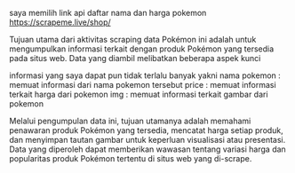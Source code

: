 saya memilih link api daftar nama dan harga pokemon
https://scrapeme.live/shop/

Tujuan utama dari aktivitas scraping data Pokémon ini adalah untuk mengumpulkan informasi terkait dengan produk Pokémon yang tersedia pada situs web. Data yang diambil melibatkan beberapa aspek kunci

informasi yang saya dapat pun tidak terlalu banyak yakni
nama pokemon : memuat informasi dari nama pokemon tersebut
price : memuat informasi terkait harga dari pokemon
img : memuat informasi terkait gambar dari pokemon 

Melalui pengumpulan data ini, tujuan utamanya adalah memahami penawaran produk Pokémon yang tersedia, mencatat harga setiap produk, dan menyimpan tautan gambar untuk keperluan visualisasi atau presentasi. Data yang diperoleh dapat memberikan wawasan tentang variasi harga dan popularitas produk Pokémon tertentu di situs web yang di-scrape.